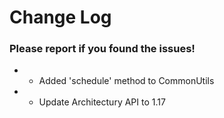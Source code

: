 # Change Log

### Please report if you found the issues!

* + Added 'schedule' method to CommonUtils
* * Update Architectury API to 1.17